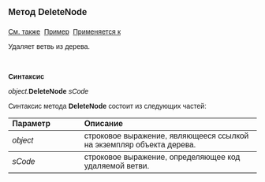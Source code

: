 <html>
<head>
<title>Дерево\DeleteNode</title>
</head>

<body>

<p><strong><font size="4" face="Arial">Метод DeleteNode<br>
<br>
</font></strong><font face="Arial"><a href="../Astree.html">См. также</a>&nbsp;
<a href="../../Examples/E_AsTree.html">Пример</a>&nbsp; <a href="../Astree.html">
Применяется к</a></font></p>

<p><font face="Arial">Удаляет ветвь из дерева.</font></p>

<p class="label">&nbsp;</p>

<p class="label"><font face="Arial"><b>Синтаксис</b></font></p>

<p><font face="Arial"><em>object.</em><strong>DeleteNode </strong><em>
sCode</em></font></p>

<p><font face="Arial">Синтаксис метода <strong>DeleteNode
</strong><em></em>
состоит из следующих частей:</font></p>

<table border="1" cellPadding="5" cols="2" frame="below" rules="rows">
<TBODY>
  <tr vAlign="top">
    <td class="label" width="29%"><font face="Arial"><b>Параметр</b></font></td>
    <td class="label" width="71%"><font face="Arial"><strong>Описание</strong></font></td>
  </tr>
  <tr>
    <td width="29%"><em><font face="Arial">object</font></em></td>
    <td width="71%"><font face="Arial">строковое выражение, являющееся 
	ссылкой на экземпляр объекта дерева.</font></td>
  </tr>
  <tr>
    <td width="29%"><font face="Arial"><em>sCode</em></font></td>
    <td width="71%"><font face="Arial">строковое выражение, 
	определяющее код удаляемой ветви. </font></td>
  </tr>
</table>

</body>
</html>
